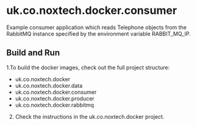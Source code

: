 # uk.co.noxtech.docker.consumer
Example consumer application which reads Telephone objects from the RabbitMQ
instance specified by the environment variable RABBIT_MQ_IP.

## Build and Run
1.To build the docker images, check out the full project structure:
* uk.co.noxtech.docker
* uk.co.noxtech.docker.data
* uk.co.noxtech.docker.consumer
* uk.co.noxtech.docker.producer
* uk.co.noxtech.docker.rabbitmq
2. Check the instructions in the uk.co.noxtech.docker project.